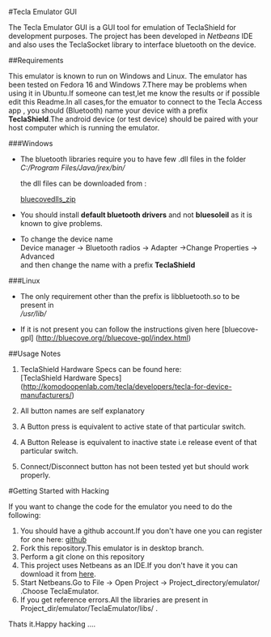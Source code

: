 #Tecla Emulator GUI  

The Tecla Emulator GUI is a GUI tool for emulation of TeclaShield for development purposes. The project has been developed in *Netbeans* IDE and also uses the TeclaSocket library to interface bluetooth on the device.

##Requirements

This emulator is known to run on Windows and Linux. The emulator has been tested on Fedora 16 and Windows 7.There may be problems when using it in Ubuntu.If someone can test,let me know the results or if possible edit this Readme.In all cases,for the emuator to connect to the Tecla Access app , you should (Bluetooth) name your device with a prefix **TeclaShield**.The android device (or test device) should be paired with your host computer which is running the emulator.


###Windows

* The bluetooth libraries require you to have few .dll files in the folder   
*C:/Program Files/Java/jrex/bin/* 

     the dll files can be downloaded from :

     [bluecovedlls_zip](http://github.com/AKdroid/Tecla-emu/downloads)

* You should install **default bluetooth drivers** and not **bluesoleil** as it is known to give problems.

* To change the device name  
  Device manager -> Bluetooth radios -> Adapter ->Change Properties -> Advanced   
and then change the name with a prefix **TeclaShield**

###Linux 

* The only requirement other than the prefix is libbluetooth.so to     be present in   
    */usr/lib/*
  
* If it is not present you can follow the instructions given here
    [bluecove-gpl] (http://bluecove.org//bluecove-gpl/index.html) 

##Usage Notes

1. TeclaShield Hardware Specs can be found here:   
    [TeclaShield Hardware Specs] (http://komodoopenlab.com/tecla/developers/tecla-for-device-manufacturers/)

2. All button names are self explanatory  
3. A Button press is equivalent to active state of that particular switch.
4. A Button Release is equivalent to inactive state i.e release event of that particular switch.  
5. Connect/Disconnect button has not been tested yet but should work properly.

#Getting Started with Hacking  

If you want to change the code for the emulator you need to do the following:

1. You should have a github account.If you don't have one you can register for one here: [github](https://github.com)
2. Fork this repository.This emulator is in desktop branch.
3. Perform a git clone on this repository
4. This project uses Netbeans as an IDE.If you don't have it you can download it from [here](http://netbeans.org/).
5. Start Netbeans.Go to File -> Open Project -> Project_directory/emulator/  .Choose TeclaEmulator.
6. If you get reference errors.All the libraries are present in Project_dir/emulator/TeclaEmulator/libs/ .

Thats it.Happy hacking ....
                                                                              
                                                                            

                                                                           
